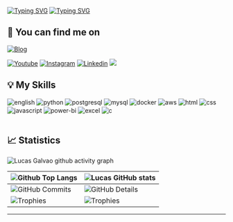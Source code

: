[![Typing SVG](https://readme-typing-svg.demolab.com?font=Press+Start+2P&size=13&pause=1000&color=F7094B&background=58FF0C00&vCenter=true&random=true&width=500&lines=Hey%2C%20I%20am%20Lucas%20Galv%C3%A3o)](https://git.io/typing-svg)
[![Typing SVG](https://readme-typing-svg.demolab.com?font=Press+Start+2P&size=13&pause=1000&color=F7094B&background=58FF0C00&vCenter=true&random=true&width=500&lines=Welcome%20to%20my%20Profile)](https://git.io/typing-svg)

## 💬 You can find me on

[![Blog](https://img.shields.io/website?label=My%20Portfolio%20Website&style=for-the-badge&url=https://lucascerqueiragalvao.github.io/site-portfolio/)](https://lucascerqueiragalvao.github.io/site-portfolio/)

[![Youtube](https://img.shields.io/badge/GitHub-100000?style=for-the-badge&logo=github&logoColor=white)](https://github.com/LucasCerqueiraGalvao/)
[![Instagram](https://img.shields.io/badge/Instagram-E4405F?style=for-the-badge&logo=instagram&logoColor=white)](https://www.instagram.com/lucasgalvao.dev/)
[![Linkedin](https://img.shields.io/badge/LinkedIn-0077B5?style=for-the-badge&logo=linkedin&logoColor=white)](https://www.linkedin.com/in/lucas-cerqueira-galvao)
<a href="mailto:lucas_galvao01@hotmail.com">
    <img src="https://img.shields.io/badge/-Gmail-ff9800?style=for-the-badge&logo=gmail&logoColor=white" />
</a>

## 💡 My Skills

<div style="display: inline_block">
  <img align="center" alt="english" src="https://img.shields.io/badge/English-0077B5?style=for-the-badge&logoColor=white" />
  <img align="center" alt="python" src="https://img.shields.io/badge/Python-306998?style=for-the-badge&logo=python&logoColor=white" />
  <img align="center" alt="postgresql" src="https://img.shields.io/badge/PostgreSQL-336791?style=for-the-badge&logo=postgresql&logoColor=white" />
  <img align="center" alt="mysql" src="https://img.shields.io/badge/MySQL-00758F?style=for-the-badge&logo=mysql&logoColor=white" />
  <img align="center" alt="docker" src="https://img.shields.io/badge/Docker-2496ED?style=for-the-badge&logo=docker&logoColor=white" />
  <img align="center" alt="aws" src="https://img.shields.io/badge/AWS-FF9900?style=for-the-badge&logo=amazon-aws&logoColor=white" />
  <img align="center" alt="html" src="https://img.shields.io/badge/HTML-E34F26?style=for-the-badge&logo=html5&logoColor=white" />
  <img align="center" alt="css" src="https://img.shields.io/badge/CSS-1572B6?style=for-the-badge&logo=css3&logoColor=white" />
  <img align="center" alt="javascript" src="https://img.shields.io/badge/JavaScript-F7DF1E?style=for-the-badge&logo=javascript&logoColor=black" />
  <img align="center" alt="power-bi" src="https://img.shields.io/badge/Power%20BI-F2C811?style=for-the-badge&logo=power-bi&logoColor=black" />
  <img align="center" alt="excel" src="https://img.shields.io/badge/Excel-217346?style=for-the-badge&logo=microsoft-excel&logoColor=white" />
  <img align="center" alt="c" src="https://img.shields.io/badge/C-A8B9CC?style=for-the-badge&logo=c&logoColor=white" />
</div><br/>


## 📈 Statistics

![Lucas Galvao github activity graph](https://github-readme-activity-graph.vercel.app/graph?username=LucasCerqueiraGalvao&theme=rose)

| ![Github Top Langs](https://github-readme-stats.vercel.app/api/top-langs/?username=LucasCerqueiraGalvao&layout=compact&theme=radical) | ![Lucas GitHub stats](https://github-readme-stats.vercel.app/api?username=LucasCerqueiraGalvao&show_icons=true&theme=radical&hide_border=true&line_height=20) |
| ----------- | ----------- |
| ![GitHub Commits](https://github-readme-streak-stats.herokuapp.com/?user=LucasCerqueiraGalvao&theme=radical&ring=e73737&currStreakNum=ffffff&hide_border=true) | ![GitHub Details](https://github-profile-summary-cards.vercel.app/api/cards/profile-details?username=LucasCerqueiraGalvao&theme=radical) |
| ![Trophies](https://github-profile-trophy.vercel.app/?username=LucasCerqueiraGalvao&row=1&column=6&theme=radical&margin-w=15&margin-h=15) | ![Trophies](https://github-profile-trophy.vercel.app/?username=LucasCerqueiraGalvao&row=1&column=6&theme=radical&margin-w=15&margin-h=15) |



---
